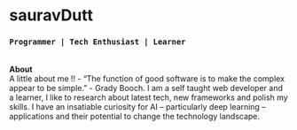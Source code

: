# sauravDutt 

### `Programmer | Tech Enthusiast | Learner`
<br />
<b>About</b><br />
A little about me !! - 
“The function of good software is to make the complex appear to be simple.” - Grady Booch. I am a self taught web developer and a learner, I like to research about latest tech, new frameworks and polish my skills. I have an insatiable curiosity for AI – particularly deep learning – applications and their potential to change the technology landscape.



